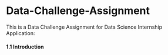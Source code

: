 # Data-Challenge-Assignment
This is a Data Challenge Assignment for  Data Science Internship Application: 
#### 1.1 Introduction

